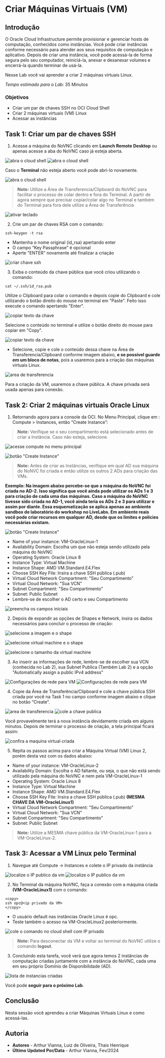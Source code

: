 # Criar Máquinas Virtuais (VM)

## Introdução

O Oracle Cloud Infrastructure permite provisionar e gerenciar hosts de computação, conhecidos como instâncias. Você pode criar instâncias conforme necessário para atender aos seus requisitos de computação e aplicativo. Depois de criar uma instância, você pode acessá-la de forma segura pelo seu computador, reiniciá-la, anexar e desanexar volumes e encerrá-la quando terminar de usá-la.

Nesse Lab você vai aprender a criar 2 máquinas virtuais Linux.

*Tempo estimado para o Lab:* 35 Minutos

### Objetivos

* Criar um par de chaves SSH no OCI Cloud Shell
* Criar 2 máquinas virtuais (VM) Linux
* Acessar as instâncias


## Task 1: Criar um par de chaves SSH

1.	Acesse a máquina do NoVNC clicando em **Launch Remote Desktop** ou apenas acesse a aba do NoVNC caso já esteja aberta.

![abra o cloud shell](./images/compartment-cloud-access-1.png)
![abra o cloud shell](./images/vm-compute-novnc.png)

Caso o **Terminal** não esteja aberto você pode abri-lo novamente.

![abra o cloud shell](./images/vm-terminal.png)

> **Note:** Utilize a Área de Transferencia/Clipboard do NoVNC para facilitar o processo de colar dentro e fora do Terminal. A partir de agora sempre que precisar copiar/colar algo no Terminal e também do Terminal para fora dele utilize a Área de Transferência

![ativar teclado](./images/novnc-teclado.png)

2.	Crie um par de chaves RSA com o comando:

```
ssh-keygen -t rsa
```

* Mantenha o nome original (id_rsa) apertando enter
* O campo “Key Passphrase” é opcional
* Aperte "ENTER" novamente até finalizar a criação

![criar chave ssh](./images/vm-keys.png)

3. Exiba o conteúdo da chave pública que você criou utilizando o comando:

```
cat ~/.ssh/id_rsa.pub
```
Utilize o Clipboard para colar o comando e depois copie do Clipboard e cole utilizando o botão direito do mouse no terminal em "Paste". Feito isso execute o comando apertando "Enter".

![copiar texto da chave](./images/vm-cat1.png)

Selecione o conteúdo no terminal e utilize o botão direito do mouse para copiar em "Copy".

![copiar texto da chave](./images/vm-cat.png)

* Selecione, copie e cole o conteúdo dessa chave na Área de Transferencia/Clipboard conforme imagem abaixo, **e se possível guarde em um bloco de notas**, pois a usaremos para a criação das máquinas virtuais Linux.

![area de transferencia](./images/area-de-transferencia.png)

Para a criação da VM, usaremos a chave pública. A chave privada será usada apenas para conexão.

## Task 2: Criar 2 máquinas virtuais Oracle Linux

1.	Retornando agora para a console da OCI. No Menu Principal, clique em : Compute > Instances, então “Create Instance”:

> **Note:** Verifique se o seu compartimento está selecionado antes de criar a Instância. Caso não esteja, selecione.

![acesse compute no menu principal](./images/vm-access-compute-7.png)

![botão "Create Instance"](./images/vm-create-instance-8.png)

> **Note:** Antes de criar as Instâncias, verifique em qual AD sua máquina do NoNVC foi criada e então utilize os outros 2 ADs para criação das VMs.

**Exemplo: Na imagem abaixo percebe-se que a máquina do NoVNC foi criada no AD-2. Isso significa que você ainda pode utilizar os ADs 1 e 3 para criação de cada uma das máquinas. Caso a máquina do NoVNC tivesse sido criada no AD-1, você ainda teria os ADs 2 e 3 para utilizar e assim por diante. Essa esquematização se aplica apenas ao ambiente sandbox de laboratório do workshop no LiveLabs. Em ambiente reais você pode criar recursos em qualquer AD, desde que os limites e policies necessárias existam.**

![botão "Create Instance"](./images/vm-create-instance-9.png)

* Name of your instance: VM-OracleLinux-1
* Availability Domain: Escolha um que não esteja sendo utilizado pela máquina do NoVNC
* Operating System: Oracle Linux 8
* Instance Type: Virtual Machine
* Instance Shape: AMD VM.Standard.E4.Flex
* Choose SSH Key File: Insira a chave SSH pública (.pub)
* Virtual Cloud Network Compartment: "Seu Compartimento"
* Virtual Cloud Network: "Sua VCN"
* Subnet Compartment: "Seu Compartimento"
* Subnet: Public Subnet
* Lembre-se de escolher o AD certo e seu Compartimento

![preencha os campos iniciais](./images/vm-fields-create-9.png)

2. Depois de expandir as opções de Shapes e Network, insira os dados necessários para concluir o processo de criação:

![selecione a imagem e o shape](./images/vm-image-shape-10.png)

![selecione virtual machine e o shape](./images/vm-type-11.png)

![selecione o tamanho da virtual machine](./images/vm-size-12.png)

3. Ao inserir as informações de rede, lembre-se de escolher sua VCN (conhecida no Lab 2), sua Subnet Publica (Também Lab 2) e a opção "Automatically assign a public IPv4 address"

![Configurações de rede para VM](./images/vm-private.png)
![Configurações de rede para VM](./images/vm-private-1.png)

4. Copie da Área de Transferência/Clipboard e cole a chave pública SSH criada por você na Task 1 no campo conforme imagem abaixo e clique no botão “Create”.

![area de transferencia](./images/area-de-transferencia.png)
![cole a chave publica](./images/vm-paste-priv-key-14.png)

Você provavelmente terá a nova instância devidamente criada em alguns minutos. Depois de terminar o processo de criação, a tela principal ficará assim:

![confira a maquina virtual criada](./images/vm-private-console.png)

5. Repita os passos acima para criar a Máquina Virtual (VM) Linux 2, porém desta vez com os dados abaixo:

* Name of your instance: VM-OracleLinux-2
* Availability Domain: Escolha o AD faltante, ou seja, o que não está sendo utilizado pela máquina do NoVNC e nem pela VM-OracleLinux-1
* Operating System: Oracle Linux 8
* Instance Type: Virtual Machine
* Instance Shape: AMD VM.Standard.E4.Flex
* Choose SSH Key File: Insira a chave SSH pública (.pub) **(MESMA CHAVE DA VM-OracleLinux1)**
* Virtual Cloud Network Compartment: "Seu Compartimento"
* Virtual Cloud Network: "Sua VCN"
* Subnet Compartment: "Seu Compartimento"
* Subnet: Public Subnet

> **Note:** Utilize a MESMA chave pública da VM-OracleLinux-1 para a VM-OracleLinux-2.

## Task 3: Acessar a VM Linux pelo Terminal

1. Navegue até Compute -> Instances e colete o IP privado da instância

![localize o IP publico da vm](./images/vm-access-compute-7.png)
![localize o IP publico da vm](./images/vm-private-ip-1.png)

2. No Terminal da máquina NoVNC, faça a conexão com a máquina criada **(VM-OracleLinux1)** com o comando:

````
<copy>
ssh opc@<ip privado da VM>
</copy>
````

* O usuário default nas instâncias Oracle Linux é opc.
* Teste também o acesso na VM-OracleLinux2 posteriormente.

![cole o comando no cloud shell com IP privado](./images/vm-opc.png)

> **Note:** Para desconectar da VM e voltar ao terminal do NoVNC utilize o comando **logout**.

3. Concluindo esta tarefa, você verá que agora temos 2 instâncias de computação criadas juntamente com a instância do NoVNC, cada uma em seu próprio Domínio de Disponibilidade (AD).

![lista de instancias criadas](./images/vm-listed-26.png)

Você pode **seguir para o próximo Lab**.

## Conclusão

Nesta sessão você aprendeu a criar Máquinas Virtuais Linux e como acessá-las.

## Autoria

- **Autores** - Arthur Vianna, Luiz de Oliveira, Thais Henrique
- **Último Updated Por/Data** - Arthur Vianna, Fev/2024